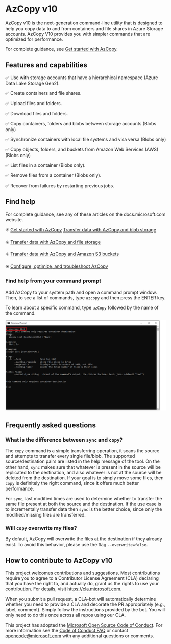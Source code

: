 # AzCopy v10

AzCopy v10 is the next-generation command-line utility that is designed to help you copy data to and from containers and file shares in Azure Storage accounts. AzCopy V10 provides you with simpler commands that are optimized for performance.

For complete guidance, see [Get started with AzCopy](https://docs.microsoft.com/azure/storage/common/storage-use-azcopy-v10?toc=%2fazure%2fstorage%2fblobs%2ftoc.json).

## Features and capabilities

:white_check_mark: Use with storage accounts that have a hierarchical namespace (Azure Data Lake Storage Gen2).

:white_check_mark: Create containers and file shares.

:white_check_mark: Upload files and folders.

:white_check_mark: Download files and folders.

:white_check_mark: Copy containers, folders and blobs between storage accounts (Blobs only)

:white_check_mark: Synchronize containers with local file systems and visa versa (Blobs only)

:white_check_mark: Copy objects, folders, and buckets from Amazon Web Services (AWS) (Blobs only)

:white_check_mark: List files in a container (Blobs only).

:white_check_mark: Remove files from a container (Blobs only).

:white_check_mark: Recover from failures by restarting previous jobs.

## Find help

For complete guidance, see any of these articles on the docs.microsoft.com website.

:eight_spoked_asterisk: [Get started with AzCopy](https://docs.microsoft.com/azure/storage/common/storage-use-azcopy-v10)
 [Transfer data with AzCopy and blob storage](storage-use-azcopy-blobs.md)

:eight_spoked_asterisk: [Transfer data with AzCopy and file storage](storage-use-azcopy-files.md)

:eight_spoked_asterisk: [Transfer data with AzCopy and Amazon S3 buckets](storage-use-azcopy-s3.md)

:eight_spoked_asterisk: [Configure, optimize, and troubleshoot AzCopy](storage-use-azcopy-configure.md)

### Find help from your command prompt

Add AzCopy to your system path and open a command prompt window. Then, to see a list of commands, type `azcopy` and then press the ENTER key.

To learn about a specific command, type `azCopy` followed by the name of the command.

![AzCopy command help example](readme-command-prompt.png)

## Frequently asked questions

### What is the difference between `sync` and `copy`?

The `copy` command is a simple transferring operation, it scans the source and attempts to transfer every single file/blob. The supported source/destination pairs are listed in the help message of the tool. On the other hand, `sync` makes sure that whatever is present in the source will be replicated to the destination, and also whatever is not at the source will be deleted from the destination. If your goal is to simply move some files, then `copy` is definitely the right command, since it offers much better performance.

For `sync`, last modified times are used to determine whether to transfer the same file present at both the source and the destination. If the use case is to incrementally transfer data
then `sync` is the better choice, since only the modified/missing files are transferred.

### Will `copy` overwrite my files?

By default, AzCopy will overwrite the files at the destination if they already exist. To avoid this behavior, please use the flag `--overwrite=false`.

## How to contribute to AzCopy v10

This project welcomes contributions and suggestions.  Most contributions require you to agree to a
Contributor License Agreement (CLA) declaring that you have the right to, and actually do, grant us
the rights to use your contribution. For details, visit https://cla.microsoft.com.

When you submit a pull request, a CLA-bot will automatically determine whether you need to provide
a CLA and decorate the PR appropriately (e.g., label, comment). Simply follow the instructions
provided by the bot. You will only need to do this once across all repos using our CLA.

This project has adopted the [Microsoft Open Source Code of Conduct](https://opensource.microsoft.com/codeofconduct/).
For more information see the [Code of Conduct FAQ](https://opensource.microsoft.com/codeofconduct/faq/) or
contact [opencode@microsoft.com](mailto:opencode@microsoft.com) with any additional questions or comments.
